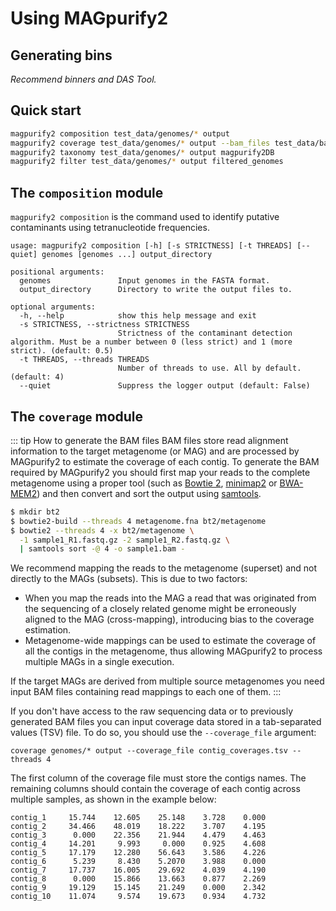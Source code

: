 # Using MAGpurify2

## Generating bins

*Recommend binners and DAS Tool.*

## Quick start

```bash
magpurify2 composition test_data/genomes/* output
magpurify2 coverage test_data/genomes/* output --bam_files test_data/bam_files/*
magpurify2 taxonomy test_data/genomes/* output magpurify2DB
magpurify2 filter test_data/genomes/* output filtered_genomes
```

## The `composition` module

`magpurify2 composition` is the command used to identify putative contaminants using tetranucleotide frequencies.

```
usage: magpurify2 composition [-h] [-s STRICTNESS] [-t THREADS] [--quiet] genomes [genomes ...] output_directory

positional arguments:
  genomes               Input genomes in the FASTA format.
  output_directory      Directory to write the output files to.

optional arguments:
  -h, --help            show this help message and exit
  -s STRICTNESS, --strictness STRICTNESS
                        Strictness of the contaminant detection algorithm. Must be a number between 0 (less strict) and 1 (more strict). (default: 0.5)
  -t THREADS, --threads THREADS
                        Number of threads to use. All by default. (default: 4)
  --quiet               Suppress the logger output (default: False)
```

## The `coverage` module

::: tip How to generate the BAM files
BAM files store read alignment information to the target metagenome (or MAG) and are processed by MAGpurify2 to estimate the coverage of each contig. To generate the BAM required by MAGpurify2 you should first map your reads to the complete metagenome using a proper tool (such as [Bowtie 2](https://github.com/BenLangmead/bowtie2), [minimap2](https://github.com/lh3/minimap2) or [BWA-MEM2](https://github.com/bwa-mem2/bwa-mem2)) and then convert and sort the output using [samtools](https://github.com/samtools/samtools).

```bash
$ mkdir bt2
$ bowtie2-build --threads 4 metagenome.fna bt2/metagenome
$ bowtie2 --threads 4 -x bt2/metagenome \
  -1 sample1_R1.fastq.gz -2 sample1_R2.fastq.gz \
  | samtools sort -@ 4 -o sample1.bam -
```

We recommend mapping the reads to the metagenome (superset) and not directly to the MAGs (subsets). This is due to two factors:

- When you map the reads into the MAG a read that was originated from the sequencing of a closely related genome might be erroneously aligned to the MAG (cross-mapping), introducing bias to the coverage estimation.
- Metagenome-wide mappings can be used to estimate the coverage of all the contigs in the metagenome, thus allowing MAGpurify2 to process multiple MAGs in a single execution.

If the target MAGs are derived from multiple source metagenomes you need input BAM files containing read mappings to each one of them.
:::

If you don't have access to the raw sequencing data or to previously generated BAM files you can input coverage data stored in a tab-separated values (TSV) file. To do so, you should use the `--coverage_file` argument:

```
coverage genomes/* output --coverage_file contig_coverages.tsv --threads 4
```

The first column of the coverage file must store the contigs names. The remaining columns should contain the coverage of each contig across multiple samples, as shown in the example below:

```
contig_1     15.744    12.605    25.148    3.728    0.000
contig_2     34.466    48.019    18.222    3.707    4.195
contig_3      0.000    22.356    21.944    4.479    4.463
contig_4     14.201     9.993     0.000    0.925    4.608
contig_5     17.179    12.280    56.643    3.586    4.226
contig_6      5.239     8.430    5.2070    3.988    0.000
contig_7     17.737    16.005    29.692    4.039    4.190
contig_8      0.000    15.866    13.663    0.877    2.269
contig_9     19.129    15.145    21.249    0.000    2.342
contig_10    11.074     9.574    19.673    0.934    4.732
```